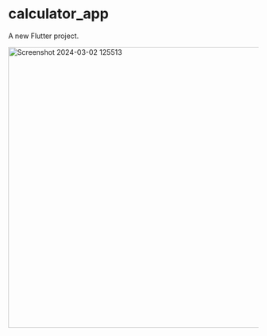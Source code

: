 # calculator_app

A new Flutter project.

<img width="566" alt="Screenshot 2024-03-02 125513" src="https://github.com/Godhawari-khatri/PRODIGY_AD_01/assets/93369569/b3c00d63-7464-4e3b-a6b8-4bb68dadb49d">
